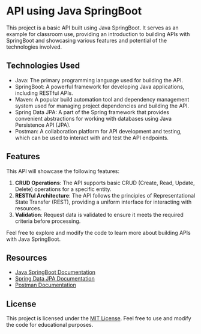 # API using Java SpringBoot

This project is a basic API built using Java SpringBoot. It serves as an example for classroom use, providing an introduction to building APIs with SpringBoot and showcasing various features and potential of the technologies involved.

## Technologies Used
- Java: The primary programming language used for building the API.
- SpringBoot: A powerful framework for developing Java applications, including RESTful APIs.
- Maven: A popular build automation tool and dependency management system used for managing project dependencies and building the API.
- Spring Data JPA: A part of the Spring framework that provides convenient abstractions for working with databases using Java Persistence API (JPA).
- Postman: A collaboration platform for API development and testing, which can be used to interact with and test the API endpoints.

## Features
This API will showcase the following features:

1. **CRUD Operations**: The API supports basic CRUD (Create, Read, Update, Delete) operations for a specific entity.
2. **RESTful Architecture**: The API follows the principles of Representational State Transfer (REST), providing a uniform interface for interacting with resources.
3. **Validation**: Request data is validated to ensure it meets the required criteria before processing.

Feel free to explore and modify the code to learn more about building APIs with Java SpringBoot.

## Resources
- [Java SpringBoot Documentation](https://spring.io/projects/spring-boot)
- [Spring Data JPA Documentation](https://spring.io/projects/spring-data-jpa)
- [Postman Documentation](https://learning.postman.com/docs/)

## License
This project is licensed under the [MIT License](LICENSE). Feel free to use and modify the code for educational purposes.
